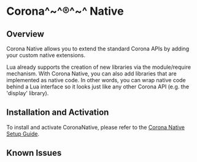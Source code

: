# Corona^~^®^~^ Native

## Overview 
Corona Native allows you to extend the standard Corona APIs by adding your custom native extensions.

Lua already supports the creation of new libraries via the module/require mechanism. With Corona Native, you can also add libraries that are implemented as native code. In other words, you can wrap native code behind a Lua interface so it looks just like any other Corona API (e.g. the 'display' library).

## Installation and Activation

To install and activate CoronaNative, please refer to the [Corona Native Setup Guide](https://docs.coronalabs.com/native/).

## Known Issues

